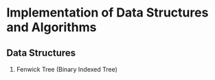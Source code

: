 # Implementation of Data Structures and Algorithms

## Data Structures

1. Fenwick Tree (Binary Indexed Tree)